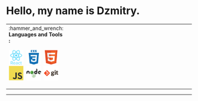 

  <h1>
    Hello, my name is Dzmitry.
  </h1>
  

<table>
  <tr>
    <td valign="top" style="padding-right: 400px;">
      :hammer_and_wrench: <b>Languages and Tools :</b>
      <br/><br/>
      <div align="left">
        <img src="https://github.com/devicons/devicon/blob/master/icons/react/react-original-wordmark.svg" title="React" alt="React" width="40" height="40"/>&nbsp;
        <img src="https://github.com/devicons/devicon/blob/master/icons/css3/css3-plain-wordmark.svg"  title="CSS3" alt="CSS" width="40" height="40"/>&nbsp;
        <img src="https://github.com/devicons/devicon/blob/master/icons/html5/html5-original.svg" title="HTML5" alt="HTML" width="40" height="40"/>&nbsp;
        <img src="https://github.com/devicons/devicon/blob/master/icons/javascript/javascript-original.svg" title="JavaScript" alt="JavaScript" width="40" height="40"/>&nbsp;
        <img src="https://github.com/devicons/devicon/blob/master/icons/nodejs/nodejs-original-wordmark.svg" title="NodeJS" alt="NodeJS" width="40" height="40"/>&nbsp;
        <img src="https://github.com/devicons/devicon/blob/master/icons/git/git-original-wordmark.svg" title="Git" alt="Git" width="40" height="40"/>
        <br/><br/>
      </div>
    </td>
    <td valign="top">
      <img src="https://media.giphy.com/media/26tn33aiTi1jkl6H6/giphy.gif?cid=790b7611ccb69onha08nb6ow68la11kzcsgchs0un1fj5u1o&ep=v1_gifs_search&rid=giphy.gif&ct=g" width="auto"/>
  </tr>
</table>

---


